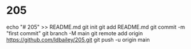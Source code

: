 # 205
echo "# 205" >> README.md
git init
git add README.md
git commit -m "first commit"
git branch -M main
git remote add origin https://github.com/ldbailey/205.git
git push -u origin main
